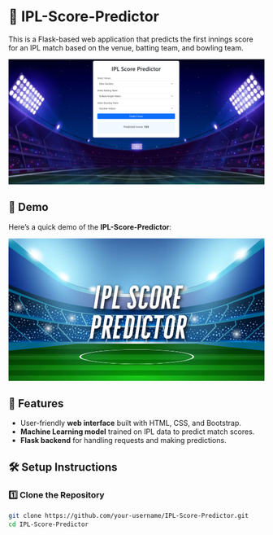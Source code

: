 # 🏏 IPL-Score-Predictor

This is a Flask-based web application that predicts the first innings score for an IPL match based on the venue, batting team, and bowling team.  

![Image](https://github.com/LasithaAmarasinghe/IPL-Score-Prediction/raw/main/static/ui.png)

## 🎥 Demo

Here’s a quick demo of the **IPL-Score-Predictor**:

[![▶️ Watch the demo](https://github.com/LasithaAmarasinghe/IPL-Score-Prediction/raw/main/static/thumbnail.png)](https://vimeo.com/1068352477/3408347730)

## 🚀 Features  
- User-friendly **web interface** built with HTML, CSS, and Bootstrap.  
- **Machine Learning model** trained on IPL data to predict match scores.  
- **Flask backend** for handling requests and making predictions.

## 🛠️ Setup Instructions  

### 1️⃣ Clone the Repository  
```sh
git clone https://github.com/your-username/IPL-Score-Predictor.git
cd IPL-Score-Predictor
